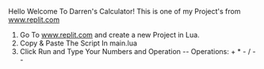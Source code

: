 Hello Welcome To Darren's Calculator!
This is one of my Project's from www.replit.com 
1. Go To www.replit.com and create a new Project in Lua. 
2. Copy & Paste The Script In main.lua 
3. Click Run and Type Your Numbers and Operation
-- Operations: + * - / --
